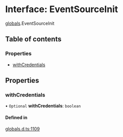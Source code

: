 # Interface: EventSourceInit

[globals](../modules/globals.md).EventSourceInit

## Table of contents

### Properties

- [withCredentials](globals.EventSourceInit.md#withcredentials)

## Properties

### withCredentials

• `Optional` **withCredentials**: `boolean`

#### Defined in

[globals.d.ts:1109](https://github.com/goodcodedev/bun-types/blob/8bd1b3a/globals.d.ts#L1109)

